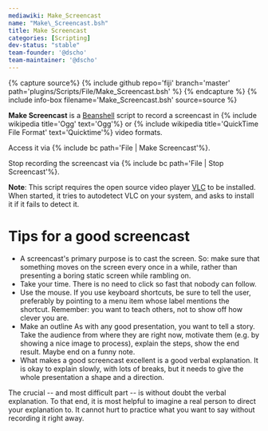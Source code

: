 ```yaml
---
mediawiki: Make_Screencast
name: "Make\_Screencast.bsh"
title: Make Screencast
categories: [Scripting]
dev-status: "stable"
team-founder: '@dscho'
team-maintainer: '@dscho'
---
```



{% capture source%}
{% include github repo='fiji' branch='master' path='plugins/Scripts/File/Make_Screencast.bsh' %}
{% endcapture %}
{% include info-box filename='Make\_Screencast.bsh' source=source %}

**Make Screencast** is a [Beanshell](/scripting/beanshell) script to record a screencast in {% include wikipedia title='Ogg' text='Ogg'%} or {% include wikipedia title='QuickTime File Format' text='Quicktime'%} video formats.

Access it via {% include bc path='File | Make Screencast'%}.

Stop recording the screencast via {% include bc path='File | Stop Screencast'%}.

**Note**: This script requires the open source video player [VLC](http://www.videolan.org/vlc/index.html) to be installed. When started, it tries to autodetect VLC on your system, and asks to install it if it fails to detect it.

# Tips for a good screencast

-   A screencast's primary purpose is to cast the screen. So: make sure that something moves on the screen every once in a while, rather than presenting a boring static screen while rambling on.
-   Take your time. There is no need to click so fast that nobody can follow.
-   Use the mouse. If you use keyboard shortcuts, be sure to tell the user, preferably by pointing to a menu item whose label mentions the shortcut. Remember: you want to teach others, not to show off how clever you are.
-   Make an outline As with any good presentation, you want to tell a story. Take the audience from where they are right now, motivate them (e.g. by showing a nice image to process), explain the steps, show the end result. Maybe end on a funny note.
-   What makes a good screencast excellent is a good verbal explanation. It is okay to explain slowly, with lots of breaks, but it needs to give the whole presentation a shape and a direction.

The crucial -- and most difficult part -- is without doubt the verbal explanation. To that end, it is most helpful to imagine a real person to direct your explanation to. It cannot hurt to practice what you want to say without recording it right away.
